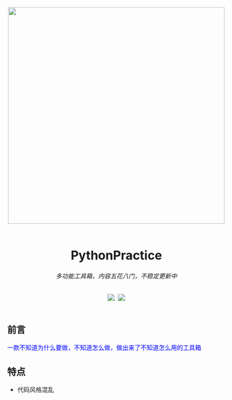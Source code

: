 <div align=center><img src="https://ftp.bmp.ovh/imgs/2020/08/46341119c90d5ae8.png" width="500px" heigth = "200px"></div><br> 
<h1 align="center">PythonPractice</h1>
<h6 align="center">多功能工具箱，内容五花八门，不稳定更新中</h6>
<div align=center><img src="https://img.shields.io/badge/Language-Python-yellow.svg">&nbsp;&nbsp;<img src="https://img.shields.io/badge/Author-Am0xil-blue.svg"></div><br/>

## 前言
<font color="blue" face="微软雅黑">一款不知道为什么要做，不知道怎么做，做出来了不知道怎么用的工具箱</font>

## 特点
 - 代码风格混乱



